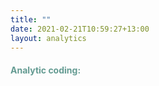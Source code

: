```yaml
---
title: ""
date: 2021-02-21T10:59:27+13:00
layout: analytics
---
```






<style>

h4{
color: #649B92;
font-style: Rajdhani;
}


.h4:hover{
   width:150%;
   background-color: #92649B;
	 border-radius: 100px;
}

</style>


<p><b><H4>Analytic coding:</H4></B></p>







